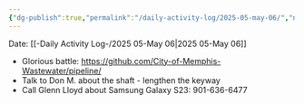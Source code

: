 ```yaml
---
{"dg-publish":true,"permalink":"/daily-activity-log/2025-05-may-06/","noteIcon":"","created":"2025-05-20T09:18:15.639-05:00"}
---
```


Date: [[-Daily Activity Log-/2025 05-May 06\|2025 05-May 06]]

- Glorious battle: https://github.com/City-of-Memphis-Wastewater/pipeline/
- Talk to Don M. about the shaft - lengthen the keyway
- Call Glenn Lloyd about Samsung Galaxy S23: 901-636-6477 